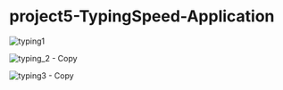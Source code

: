 # project5-TypingSpeed-Application

![typing1](https://user-images.githubusercontent.com/105735620/227794347-d19bb424-3b05-467a-a033-774f91f8e30a.PNG)  

![typing_2 - Copy](https://user-images.githubusercontent.com/105735620/227794460-b9b32c47-b2f0-426f-a4db-e625188f029b.PNG)

![typing3 - Copy](https://user-images.githubusercontent.com/105735620/227794467-823f1f3b-94d1-4a32-951f-85823406ded8.PNG)
